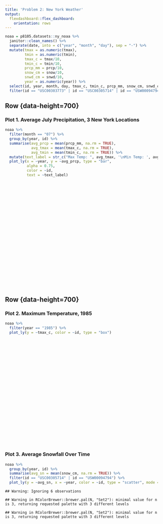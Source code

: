 ```yaml
---
title: 'Problem 2: New York Weather'
output:
  flexdashboard::flex_dashboard:
    orientation: rows
---
```






```r
noaa = p8105.datasets::ny_noaa %>% 
  janitor::clean_names() %>% 
  separate(date, into = c("year", "month", "day"), sep = "-") %>% 
  mutate(tmax = as.numeric(tmax),
         tmin = as.numeric(tmin),
         tmax_c = tmax/10,
         tmin_c = tmin/10,
         prcp_mm = prcp/10,
         snow_cm = snow/10,
         snwd_cm = snwd/10,
         year = as.numeric(year)) %>% 
  select(id, year, month, day, tmax_c, tmin_c, prcp_mm, snow_cm, snwd_cm) %>% 
  filter(id == "USC00303773" | id == "USC00305714" | id == "USW00094794")
```

Row {data-height=700}
-----------------------------------------------------------------------

### Plot 1. Average July Precipitation, 3 New York Locations


```r
noaa %>% 
  filter(month == "07") %>%
  group_by(year, id) %>% 
  summarise(avg_prcp = mean(prcp_mm, na.rm = TRUE),
            avg_tmax = mean(tmax_c, na.rm = TRUE),
            avg_tmin = mean(tmin_c, na.rm = TRUE)) %>% 
  mutate(text_label = str_c("Max Temp: ", avg_tmax, '\nMin Temp: ', avg_tmin)) %>% 
  plot_ly(x = ~year, y = ~avg_prcp, type = "bar",
          alpha = 0.75, 
          color = ~id,
          text = ~text_label)
```

<!--html_preserve--><div id="htmlwidget-4cc9a378fe85846745bc" style="width:90%;height:345.6px;" class="plotly html-widget"></div>
<script type="application/json" data-for="htmlwidget-4cc9a378fe85846745bc">{"x":{"visdat":{"cf462ee1832":["function () ","plotlyVisDat"]},"cur_data":"cf462ee1832","attrs":{"cf462ee1832":{"x":{},"y":{},"text":{},"color":{},"alpha":0.75,"alpha_stroke":1,"sizes":[10,100],"spans":[1,20],"type":"bar"}},"layout":{"margin":{"b":40,"l":60,"t":25,"r":10},"xaxis":{"domain":[0,1],"automargin":true,"title":"year"},"yaxis":{"domain":[0,1],"automargin":true,"title":"avg_prcp"},"hovermode":"closest","showlegend":true},"source":"A","config":{"modeBarButtonsToAdd":[{"name":"Collaborate","icon":{"width":1000,"ascent":500,"descent":-50,"path":"M487 375c7-10 9-23 5-36l-79-259c-3-12-11-23-22-31-11-8-22-12-35-12l-263 0c-15 0-29 5-43 15-13 10-23 23-28 37-5 13-5 25-1 37 0 0 0 3 1 7 1 5 1 8 1 11 0 2 0 4-1 6 0 3-1 5-1 6 1 2 2 4 3 6 1 2 2 4 4 6 2 3 4 5 5 7 5 7 9 16 13 26 4 10 7 19 9 26 0 2 0 5 0 9-1 4-1 6 0 8 0 2 2 5 4 8 3 3 5 5 5 7 4 6 8 15 12 26 4 11 7 19 7 26 1 1 0 4 0 9-1 4-1 7 0 8 1 2 3 5 6 8 4 4 6 6 6 7 4 5 8 13 13 24 4 11 7 20 7 28 1 1 0 4 0 7-1 3-1 6-1 7 0 2 1 4 3 6 1 1 3 4 5 6 2 3 3 5 5 6 1 2 3 5 4 9 2 3 3 7 5 10 1 3 2 6 4 10 2 4 4 7 6 9 2 3 4 5 7 7 3 2 7 3 11 3 3 0 8 0 13-1l0-1c7 2 12 2 14 2l218 0c14 0 25-5 32-16 8-10 10-23 6-37l-79-259c-7-22-13-37-20-43-7-7-19-10-37-10l-248 0c-5 0-9-2-11-5-2-3-2-7 0-12 4-13 18-20 41-20l264 0c5 0 10 2 16 5 5 3 8 6 10 11l85 282c2 5 2 10 2 17 7-3 13-7 17-13z m-304 0c-1-3-1-5 0-7 1-1 3-2 6-2l174 0c2 0 4 1 7 2 2 2 4 4 5 7l6 18c0 3 0 5-1 7-1 1-3 2-6 2l-173 0c-3 0-5-1-8-2-2-2-4-4-4-7z m-24-73c-1-3-1-5 0-7 2-2 3-2 6-2l174 0c2 0 5 0 7 2 3 2 4 4 5 7l6 18c1 2 0 5-1 6-1 2-3 3-5 3l-174 0c-3 0-5-1-7-3-3-1-4-4-5-6z"},"click":"function(gd) { \n        // is this being viewed in RStudio?\n        if (location.search == '?viewer_pane=1') {\n          alert('To learn about plotly for collaboration, visit:\\n https://cpsievert.github.io/plotly_book/plot-ly-for-collaboration.html');\n        } else {\n          window.open('https://cpsievert.github.io/plotly_book/plot-ly-for-collaboration.html', '_blank');\n        }\n      }"}],"cloud":false},"data":[{"x":[1981,1982,1983,1984,1985,1986,1987,1988,1989,1990,1991,1992,1993,1994,1995,1996,1997,1998,1999,2000,2001,2002,2003,2004,2005,2006,2007,2008,2009,2010],"y":[2.6258064516129,2.26129032258065,0.664516129032258,1.63548387096774,1.63870967741935,3.71290322580645,3.51290322580645,4.84516129032258,2.33548387096774,4.17741935483871,2.33870967741935,9.06774193548387,2.1,1.82903225806452,4.77096774193548,1.95806451612903,2.49354838709677,5.48064516129032,2.2741935483871,1.33870967741935,0.764516129032258,1.18064516129032,3.18064516129032,3.42903225806452,1.82258064516129,4.23225806451613,3.93870967741936,5.09032258064516,3.7258064516129,4.48387096774194],"text":["Max Temp: 26.741935483871<br />Min Temp: 14.4645161290323","Max Temp: 27.5387096774194<br />Min Temp: 14.1709677419355","Max Temp: 28.9709677419355<br />Min Temp: 14.6483870967742","Max Temp: 26.6516129032258<br />Min Temp: 14.0096774193548","Max Temp: 26.4193548387097<br />Min Temp: 12.2548387096774","Max Temp: 26.9290322580645<br />Min Temp: 13.7032258064516","Max Temp: 27.4806451612903<br />Min Temp: 16.958064516129","Max Temp: 29.5129032258065<br />Min Temp: 15.541935483871","Max Temp: 27.258064516129<br />Min Temp: 14.6645161290323","Max Temp: 26.4290322580645<br />Min Temp: 15.4612903225806","Max Temp: 29.39<br />Min Temp: 17.9789473684211","Max Temp: 23.2478260869565<br />Min Temp: 14.4695652173913","Max Temp: 27.7935483870968<br />Min Temp: 17.0967741935484","Max Temp: 27.3354838709677<br />Min Temp: 16.8870967741935","Max Temp: 27.1967741935484<br />Min Temp: 16.6774193548387","Max Temp: 25.558064516129<br />Min Temp: 14.3193548387097","Max Temp: 25.341935483871<br />Min Temp: 14.0193548387097","Max Temp: 25.7096774193548<br />Min Temp: 14.9645161290323","Max Temp: 29.0387096774194<br />Min Temp: 17.2","Max Temp: 24.3741935483871<br />Min Temp: 13.6193548387097","Max Temp: 26.1225806451613<br />Min Temp: 14.041935483871","Max Temp: 28.0870967741935<br />Min Temp: 16.0161290322581","Max Temp: 26.0166666666667<br />Min Temp: 15.0793103448276","Max Temp: 24.4967741935484<br />Min Temp: 15.4483870967742","Max Temp: 28.1516129032258<br />Min Temp: 16.9838709677419","Max Temp: 27.5709677419355<br />Min Temp: 17.4806451612903","Max Temp: 25.5366666666667<br />Min Temp: 14.15","Max Temp: 26.4645161290323<br />Min Temp: 16.23","Max Temp: 24.1<br />Min Temp: 14.07","Max Temp: 27.9935483870968<br />Min Temp: 16.6870967741935"],"type":"bar","name":"USC00303773","marker":{"color":"rgba(102,194,165,0.75)","line":{"color":"rgba(102,194,165,1)"}},"textfont":{"color":"rgba(102,194,165,0.75)"},"error_y":{"color":"rgba(102,194,165,0.75)"},"error_x":{"color":"rgba(102,194,165,0.75)"},"xaxis":"x","yaxis":"y","frame":null},{"x":[1981,1982,1983,1984,1985,1986,1987,1988,1989,1990,1991,1992,1993,1994,1995,1996,1997,1998,1999,2000,2001,2002,2003,2004,2005,2006,2007,2008,2009,2010],"y":[2.87741935483871,1.28064516129032,1.25161290322581,4.12903225806452,1.3,4.15161290322581,4.43225806451613,3.01612903225806,3.4,4.05483870967742,2.63870967741935,3.57741935483871,1.58709677419355,1.88387096774194,5.36666666666667,3.224,2.51612903225806,2.66451612903226,3.4,5.65263157894737,1.45806451612903,0.7,2.61290322580645,4.1448275862069,3.81290322580645,4.36206896551724,3.09354838709677,6.61290322580645,4.18709677419355,3.07741935483871],"text":["Max Temp: NaN<br />Min Temp: NaN","Max Temp: NaN<br />Min Temp: NaN","Max Temp: NaN<br />Min Temp: NaN","Max Temp: NaN<br />Min Temp: NaN","Max Temp: 25.1032258064516<br />Min Temp: 8.78064516129032","Max Temp: 23.68<br />Min Temp: 11.3677419354839","Max Temp: 26.2967741935484<br />Min Temp: 10","Max Temp: 27.362962962963<br />Min Temp: 12.1407407407407","Max Temp: 25.5548387096774<br />Min Temp: 9.76774193548387","Max Temp: 25.6322580645161<br />Min Temp: 10.9","Max Temp: 25.1645161290323<br />Min Temp: 9.51935483870968","Max Temp: 21.3258064516129<br />Min Temp: 11.1290322580645","Max Temp: 24.7838709677419<br />Min Temp: 13.2806451612903","Max Temp: 25.5666666666667<br />Min Temp: 13.5583333333333","Max Temp: 26.8074074074074<br />Min Temp: 14.3703703703704","Max Temp: 22.756<br />Min Temp: 12.092","Max Temp: 24.8766666666667<br />Min Temp: 11.5","Max Temp: 23.7185185185185<br />Min Temp: 11.6814814814815","Max Temp: 25.3<br />Min Temp: 13.4555555555556","Max Temp: 21.8947368421053<br />Min Temp: 10.9631578947368","Max Temp: 22.9677419354839<br />Min Temp: 10.241935483871","Max Temp: 24.9633333333333<br />Min Temp: 12.0733333333333","Max Temp: 23.7064516129032<br />Min Temp: 11.9161290322581","Max Temp: 23.8896551724138<br />Min Temp: 13.448275862069","Max Temp: 26.0516129032258<br />Min Temp: 15.041935483871","Max Temp: 25.8076923076923<br />Min Temp: 14.6576923076923","Max Temp: 21.6322580645161<br />Min Temp: 11.6290322580645","Max Temp: 22.3612903225806<br />Min Temp: 12.8612903225806","Max Temp: 20.5129032258065<br />Min Temp: 11.9677419354839","Max Temp: 24.3193548387097<br />Min Temp: 14.1354838709677"],"type":"bar","name":"USC00305714","marker":{"color":"rgba(252,141,98,0.75)","line":{"color":"rgba(252,141,98,1)"}},"textfont":{"color":"rgba(252,141,98,0.75)"},"error_y":{"color":"rgba(252,141,98,0.75)"},"error_x":{"color":"rgba(252,141,98,0.75)"},"xaxis":"x","yaxis":"y","frame":null},{"x":[1981,1982,1983,1984,1985,1986,1987,1988,1989,1990,1991,1992,1993,1994,1995,1996,1997,1998,1999,2000,2001,2002,2003,2004,2005,2006],"y":[3.3258064516129,1.53225806451613,1.70645161290323,3.18387096774194,1.94516129032258,4.88387096774194,2.01612903225806,4.43548387096774,2.1,1.81290322580645,2.67096774193548,6.34838709677419,2.6,1.43548387096774,2.08709677419355,4.40967741935484,2.52903225806452,2.95806451612903,4.43870967741935,4.25483870967742,1.91935483870968,1.12258064516129,3.43870967741936,6.80967741935484,1.9741935483871,5.20645161290323],"text":["Max Temp: 26.8806451612903<br />Min Temp: 15.4096774193548","Max Temp: 28.7806451612903<br />Min Temp: 16.2870967741935","Max Temp: 29.2548387096774<br />Min Temp: 16.6612903225806","Max Temp: 26.8258064516129<br />Min Temp: 15.7032258064516","Max Temp: 26.6903225806452<br />Min Temp: 15.0096774193548","Max Temp: 25.4774193548387<br />Min Temp: 15.2354838709677","Max Temp: 27.8516129032258<br />Min Temp: 16.3129032258065","Max Temp: 28.2774193548387<br />Min Temp: 16.4709677419355","Max Temp: 26.7903225806452<br />Min Temp: 14.7548387096774","Max Temp: 26.6225806451613<br />Min Temp: 14.8548387096774","Max Temp: 26.7516129032258<br />Min Temp: 14.5741935483871","Max Temp: 23.4645161290323<br />Min Temp: 14.0903225806452","Max Temp: 26.7645161290323<br />Min Temp: 15.7806451612903","Max Temp: 27.741935483871<br />Min Temp: 16.941935483871","Max Temp: 28.7645161290323<br />Min Temp: 16.5870967741935","Max Temp: 25.2709677419355<br />Min Temp: 14.958064516129","Max Temp: 26.4677419354839<br />Min Temp: 14.5483870967742","Max Temp: 26.741935483871<br />Min Temp: 15.5838709677419","Max Temp: 29.4096774193548<br />Min Temp: 17.3064516129032","Max Temp: 24.6741935483871<br />Min Temp: 14.1548387096774","Max Temp: 25.1129032258065<br />Min Temp: 13.2806451612903","Max Temp: 27.7290322580645<br />Min Temp: 15.6709677419355","Max Temp: 26.4096774193548<br />Min Temp: 14.7451612903226","Max Temp: 25.1129032258065<br />Min Temp: 15.041935483871","Max Temp: 28.2806451612903<br />Min Temp: 16.7741935483871","Max Temp: 27.6516129032258<br />Min Temp: 16.6129032258065"],"type":"bar","name":"USW00094794","marker":{"color":"rgba(141,160,203,0.75)","line":{"color":"rgba(141,160,203,1)"}},"textfont":{"color":"rgba(141,160,203,0.75)"},"error_y":{"color":"rgba(141,160,203,0.75)"},"error_x":{"color":"rgba(141,160,203,0.75)"},"xaxis":"x","yaxis":"y","frame":null}],"highlight":{"on":"plotly_click","persistent":false,"dynamic":false,"selectize":false,"opacityDim":0.2,"selected":{"opacity":1},"debounce":0},"base_url":"https://plot.ly"},"evals":["config.modeBarButtonsToAdd.0.click"],"jsHooks":[]}</script><!--/html_preserve-->


Row {data-height=700}
-----------------------------------------------------------------------

### Plot 2. Maximum Temperature, 1985


```r
noaa %>% 
  filter(year == "1985") %>%
  plot_ly(y = ~tmax_c, color = ~id, type = "box")
```

<!--html_preserve--><div id="htmlwidget-1eba1dc75faf2031bcfc" style="width:90%;height:345.6px;" class="plotly html-widget"></div>
<script type="application/json" data-for="htmlwidget-1eba1dc75faf2031bcfc">{"x":{"visdat":{"cf4159c4b0c":["function () ","plotlyVisDat"]},"cur_data":"cf4159c4b0c","attrs":{"cf4159c4b0c":{"y":{},"color":{},"alpha_stroke":1,"sizes":[10,100],"spans":[1,20],"type":"box"}},"layout":{"margin":{"b":40,"l":60,"t":25,"r":10},"yaxis":{"domain":[0,1],"automargin":true,"title":"tmax_c"},"xaxis":{"domain":[0,1],"automargin":true},"hovermode":"closest","showlegend":true},"source":"A","config":{"modeBarButtonsToAdd":[{"name":"Collaborate","icon":{"width":1000,"ascent":500,"descent":-50,"path":"M487 375c7-10 9-23 5-36l-79-259c-3-12-11-23-22-31-11-8-22-12-35-12l-263 0c-15 0-29 5-43 15-13 10-23 23-28 37-5 13-5 25-1 37 0 0 0 3 1 7 1 5 1 8 1 11 0 2 0 4-1 6 0 3-1 5-1 6 1 2 2 4 3 6 1 2 2 4 4 6 2 3 4 5 5 7 5 7 9 16 13 26 4 10 7 19 9 26 0 2 0 5 0 9-1 4-1 6 0 8 0 2 2 5 4 8 3 3 5 5 5 7 4 6 8 15 12 26 4 11 7 19 7 26 1 1 0 4 0 9-1 4-1 7 0 8 1 2 3 5 6 8 4 4 6 6 6 7 4 5 8 13 13 24 4 11 7 20 7 28 1 1 0 4 0 7-1 3-1 6-1 7 0 2 1 4 3 6 1 1 3 4 5 6 2 3 3 5 5 6 1 2 3 5 4 9 2 3 3 7 5 10 1 3 2 6 4 10 2 4 4 7 6 9 2 3 4 5 7 7 3 2 7 3 11 3 3 0 8 0 13-1l0-1c7 2 12 2 14 2l218 0c14 0 25-5 32-16 8-10 10-23 6-37l-79-259c-7-22-13-37-20-43-7-7-19-10-37-10l-248 0c-5 0-9-2-11-5-2-3-2-7 0-12 4-13 18-20 41-20l264 0c5 0 10 2 16 5 5 3 8 6 10 11l85 282c2 5 2 10 2 17 7-3 13-7 17-13z m-304 0c-1-3-1-5 0-7 1-1 3-2 6-2l174 0c2 0 4 1 7 2 2 2 4 4 5 7l6 18c0 3 0 5-1 7-1 1-3 2-6 2l-173 0c-3 0-5-1-8-2-2-2-4-4-4-7z m-24-73c-1-3-1-5 0-7 2-2 3-2 6-2l174 0c2 0 5 0 7 2 3 2 4 4 5 7l6 18c1 2 0 5-1 6-1 2-3 3-5 3l-174 0c-3 0-5-1-7-3-3-1-4-4-5-6z"},"click":"function(gd) { \n        // is this being viewed in RStudio?\n        if (location.search == '?viewer_pane=1') {\n          alert('To learn about plotly for collaboration, visit:\\n https://cpsievert.github.io/plotly_book/plot-ly-for-collaboration.html');\n        } else {\n          window.open('https://cpsievert.github.io/plotly_book/plot-ly-for-collaboration.html', '_blank');\n        }\n      }"}],"cloud":false},"data":[{"y":[13.3,3.3,-2.2,1.7,-2.2,1.7,0.6,-7.2,-7.8,-7.8,-7.2,-2.8,-2.2,1.1,-1.7,-6.7,-1.7,-2.2,-2.8,-10,-13.3,-3.9,-3.3,-1.7,-2.2,-4.4,-3.9,-2.8,-4.4,-3.9,0.6,0,-5,-9.4,-6.7,-3.3,-5,-7.2,-8.9,-8.3,-5,3.3,3.9,3.3,-2.2,-3.3,-3.9,0.6,-1.7,3.3,2.2,8.3,8.9,12.2,14.4,11.7,7.2,4.4,3.9,10.6,5,9.4,2.8,5.6,-2.8,4.4,7.2,6.7,9.4,13.3,8.3,5,5,2.8,8.9,7.2,-3.9,7.2,10,1.7,11.7,8.3,4.4,2.8,9.4,20,17.8,17.8,7.2,4.4,5.6,3.3,5,12.8,23.9,20,8.3,3.9,0,6.1,10,12.8,13.9,20.6,21.1,21.7,8.3,26.1,22.8,20.6,27.2,28.3,29.4,21.7,19.4,17.2,15.6,9.4,16.1,25.6,17.8,15.6,13.3,18.3,20.6,18.3,16.7,13.3,23.3,25.6,28.9,25.6,24.4,22.8,21.1,19.4,21.1,13.9,19.4,25.6,22.2,18.3,21.7,25,26.1,20,21.7,16.7,20.6,23.3,23.9,26.1,26.7,25.6,28.9,29.4,26.7,18.9,26.1,28.3,25,23.3,26.7,28.9,25.6,26.7,24.4,25.6,28.9,28.9,28.9,27.8,22.2,23.9,28.3,30,27.2,25,28.3,30,26.1,20.6,25,26.1,28.9,27.2,27.8,27.2,31.7,26.1,18.3,13.3,13.3,10,12.8,14.4,16.1,18.3,22.2,22.8,25.6,25,20,22.8,22.2,17.8,16.1,21.7,17.8,16.1,20,21.1,14.4,11.7,12.8,18.3,14.4,12.2,12.8,17.8,18.3,17.8,17.2,11.7,16.7,13.3,15,9.4,11.1,17.2,16.1,6.7,12.8,13.3,18.3,16.7,13.9,15,13.9,10,8.3,6.7,12.8,14.4,11.7,7.2,6.7,5.6,4.4,10,6.7,8.3,8.9,-1.1,10,12.8,12.2,0,3.9,4.4,14.4,17.8,17.2,15,12.8,10.6,2.2,-1.7,2.2,2.2,-2.8,-2.2,2.2],"type":"box","name":"USC00303773","marker":{"color":"rgba(102,194,165,1)","line":{"color":"rgba(102,194,165,1)"}},"line":{"color":"rgba(102,194,165,1)"},"xaxis":"x","yaxis":"y","frame":null},{"y":[2.2,4.4,-1.7,-6.1,1.1,-7.8,-8.3,-8.9,-13.3,-13.9,-11.1,-8.9,-7.8,-3.9,-3.9,-5.6,-15,-9.4,-3.3,-3.9,-12.2,-12.2,-5.6,-3.9,-3.9,-2.8,-10,-7.8,-3.9,-6.7,-4.4,-6.7,-2.2,-3.3,-9.4,-9.4,-7.8,-5.6,-11.7,-18.3,-11.7,-0.6,5.6,2.2,2.2,-2.2,-5,-5,-1.1,-2.8,0,-2.2,5,5,5.6,10.6,3.3,5,2.8,1.1,11.1,3.9,-3.9,-6.7,0,-4.4,-0.6,3.9,4.4,8.9,13.3,4.4,1.1,2.2,-3.9,2.2,1.7,-1.7,8.3,8.3,-2.2,9.4,12.8,9.4,-4.4,5.6,18.3,13.3,8.9,5.6,2.2,1.7,1.7,0,4.4,15,11.7,6.7,4.4,-0.6,3.3,9.4,7.8,9.4,7.2,20.6,20.6,3.3,5,10.6,20.6,26.7,25.6,22.8,18.9,18.9,18.9,13.3,10,17.2,23.9,16.7,16.1,13.3,14.4,10.6,8.9,14.4,8.3,20,22.8,27.2,24.4,25.6,20.6,20,13.9,22.2,13.3,12.2,26.1,20.6,20,23.3,24.4,25.6,20,17.2,17.2,21.1,22.2,22.8,12.8,26.1,22.2,23.9,17.2,13.3,22.2,20,21.7,21.1,20,11.7,10.6,10.6,20.6,15,20.6,24.4,18.3,21.7,22.2,25.6,27.2,21.7,16.7,14.4,19.4,16.1,16.1,23.3,27.2,23.3,21.7,27.8,28.9,28.9,18.3,24.4,27.2,21.1,21.1,18.3,27.8,23.9,27.8,25,26.1,27.2,26.1,27.2,27.8,22.8,21.7,26.7,30,24.4,23.3,25.6,29.4,23.9,17.2,21.7,23.3,25.6,27.8,29.4,27.8,22.8,27.8,28.9,30.6,26.1,23.3,28.9,30.6,27.8,24.4,25.6,27.2,22.2,23.3,19.4,22.2,22.8,17.2,15.6,21.7,21.1,22.8,20,13.9,15.6,20.6,22.8,21.7,23.9,26.1,26.1,26.7,28.3,18.9,18.9,15.6,12.8,15,16.7,19.4,20,22.8,23.9,26.7,27.2,21.1,21.1,23.3,19.4,17.8,20.6,16.7,16.7,22.2,23.3,23.9,12.8,14.4,13.3,12.8,9.4,12.8,18.3,17.8,20,9.4,12.2,10,14.4,17.8,9.4,11.1,18.3,13.3,9.4,13.9,17.8,20,13.9,12.2,13.3,16.7,3.3,6.1,7.8,12.8,17.2,7.8,8.9,8.9,10,10,11.1,7.8,7.8,8.9,8.9,5.6,12.2,1.7,-2.8,0.6,2.2,6.7,12.2,16.7,-0.6,0,1.7,0.6,-1.7,-1.7,-3.3,-4.4,-1.7,-0.6,4.4,7.2,-8.9,-3.3,-4.4,-1.1,-1.7,-1.1,-0.6,-1.7,0.6,0.6,-2.2,-6.7,-6.7,-3.3,-7.2,-10.6,-8.3,-3.3,-6.7,-7.8,-3.3,1.7,-11.7,-9.4,-5.6,-6.7,-6.1,-5],"type":"box","name":"USC00305714","marker":{"color":"rgba(252,141,98,1)","line":{"color":"rgba(252,141,98,1)"}},"line":{"color":"rgba(252,141,98,1)"},"xaxis":"x","yaxis":"y","frame":null},{"y":[12.8,6.1,-1.7,-1.7,-2.2,-2.2,-4.4,-3.3,-10.6,-10.6,-7.2,-3.9,-1.1,0,-2.2,-12.2,-4.4,-2.8,-2.2,-8.9,-11.7,-3.9,-3.9,-0.6,0,-5,-5.6,-1.1,-3.9,-3.9,-5,-2.2,-3.3,-8.3,-7.2,-7.8,-3.3,-10,-13.3,-10,-4.4,0.6,4.4,4.4,-0.6,-2.8,-1.1,2.8,2.2,2.8,1.1,5.6,6.1,10,14.4,8.3,6.7,4.4,2.8,12.8,9.4,-1.1,-3.3,2.8,-2.8,3.3,5,4.4,7.8,11.1,5,6.1,5,2.2,3.3,4.4,-2.2,8.9,14.4,1.7,9.4,12.2,7.8,3.9,7.8,21.7,16.1,15,6.7,3.3,2.8,1.7,3.3,9.4,21.7,18.9,8.9,5.6,0.6,5.6,10,11.1,10,13.9,22.2,22.2,6.1,7.8,12.2,17.8,26.7,28.3,27.2,21.1,13.9,17.2,14.4,6.7,15.6,24.4,15.6,16.7,17.2,17.2,19.4,14.4,16.1,10.6,23.9,27.8,28.9,29.4,27.2,22.8,23.9,17.8,22.2,15.6,13.9,28.9,20,21.1,23.9,24.4,26.7,17.2,21.1,21.1,21.1,23.9,22.8,20,27.2,20,22.8,17.2,17.2,23.9,22.8,25,22.2,19.4,12.8,11.7,16.7,23.3,21.1,22.8,26.7,20.6,21.1,24.4,29.4,28.9,22.8,21.1,19.4,23.9,18.3,21.1,26.7,27.8,27.2,25.6,28.3,31.1,29.4,19.4,26.1,28.3,23.9,23.3,21.7,29.4,27.8,28.3,25.6,27.2,27.8,29.4,28.3,26.1,24.4,24.4,29.4,32.8,25.6,26.1,28.3,31.1,26.1,17.2,25,25.6,26.7,28.3,30,28.9,26.7,28.9,31.7,32.8,27.2,25.6,30.6,32.2,33.3,26.7,27.8,30,27.8,25,21.7,22.2,24.4,19.4,22.2,27.8,25.6,25,18.9,18.3,18.3,23.9,25.6,27.8,26.7,23.9,24.4,28.9,24.4,20.6,17.8,17.2,13.3,16.1,18.3,19.4,20.6,23.9,25,25.6,28.3,21.1,22.2,22.8,18.9,18.3,21.1,16.1,18.3,22.2,24.4,21.7,13.9,13.3,15,16.7,12.8,14.4,19.4,20.6,22.2,10.6,12.2,15,15.6,19.4,11.1,12.2,17.8,14.4,10.6,13.9,17.2,19.4,17.2,16.1,15,16.7,7.8,6.7,7.8,12.2,16.1,9.4,11.1,7.8,11.7,7.8,13.3,9.4,7.8,13.3,3.3,10,13.3,7.8,1.7,0.6,5,9.4,21.1,18.9,3.9,0,3.9,3.9,2.2,0,0.6,-1.1,0.6,0.6,3.3,10,-6.7,-3.3,-2.2,0.6,0.6,1.7,1.7,-0.6,0.6,0.6,-0.6,-1.7,-3.9,-1.1,-2.8,-6.7,-6.1,-7.2,-5.6,-6.1,1.1,5.6,-6.1,-10,-1.7,-5.6,-1.7,-2.8,2.8],"type":"box","name":"USW00094794","marker":{"color":"rgba(141,160,203,1)","line":{"color":"rgba(141,160,203,1)"}},"line":{"color":"rgba(141,160,203,1)"},"xaxis":"x","yaxis":"y","frame":null}],"highlight":{"on":"plotly_click","persistent":false,"dynamic":false,"selectize":false,"opacityDim":0.2,"selected":{"opacity":1},"debounce":0},"base_url":"https://plot.ly"},"evals":["config.modeBarButtonsToAdd.0.click"],"jsHooks":[]}</script><!--/html_preserve-->

### Plot 3. Average Snowfall Over Time


```r
noaa %>% 
  group_by(year, id) %>% 
  summarise(avg_sn = mean(snow_cm, na.rm = TRUE)) %>% 
  filter(id == "USC00305714" | id == "USW00094794") %>% 
  plot_ly(y = ~avg_sn, x = ~year, color = ~id, type = "scatter", mode = "markers")
```

```
## Warning: Ignoring 6 observations
```

```
## Warning in RColorBrewer::brewer.pal(N, "Set2"): minimal value for n is 3, returning requested palette with 3 different levels

## Warning in RColorBrewer::brewer.pal(N, "Set2"): minimal value for n is 3, returning requested palette with 3 different levels
```

<!--html_preserve--><div id="htmlwidget-b64d463afff7ed031ada" style="width:90%;height:345.6px;" class="plotly html-widget"></div>
<script type="application/json" data-for="htmlwidget-b64d463afff7ed031ada">{"x":{"visdat":{"cf4afa1b1d":["function () ","plotlyVisDat"]},"cur_data":"cf4afa1b1d","attrs":{"cf4afa1b1d":{"y":{},"x":{},"mode":"markers","color":{},"alpha_stroke":1,"sizes":[10,100],"spans":[1,20],"type":"scatter"}},"layout":{"margin":{"b":40,"l":60,"t":25,"r":10},"xaxis":{"domain":[0,1],"automargin":true,"title":"year"},"yaxis":{"domain":[0,1],"automargin":true,"title":"avg_sn"},"hovermode":"closest","showlegend":true},"source":"A","config":{"modeBarButtonsToAdd":[{"name":"Collaborate","icon":{"width":1000,"ascent":500,"descent":-50,"path":"M487 375c7-10 9-23 5-36l-79-259c-3-12-11-23-22-31-11-8-22-12-35-12l-263 0c-15 0-29 5-43 15-13 10-23 23-28 37-5 13-5 25-1 37 0 0 0 3 1 7 1 5 1 8 1 11 0 2 0 4-1 6 0 3-1 5-1 6 1 2 2 4 3 6 1 2 2 4 4 6 2 3 4 5 5 7 5 7 9 16 13 26 4 10 7 19 9 26 0 2 0 5 0 9-1 4-1 6 0 8 0 2 2 5 4 8 3 3 5 5 5 7 4 6 8 15 12 26 4 11 7 19 7 26 1 1 0 4 0 9-1 4-1 7 0 8 1 2 3 5 6 8 4 4 6 6 6 7 4 5 8 13 13 24 4 11 7 20 7 28 1 1 0 4 0 7-1 3-1 6-1 7 0 2 1 4 3 6 1 1 3 4 5 6 2 3 3 5 5 6 1 2 3 5 4 9 2 3 3 7 5 10 1 3 2 6 4 10 2 4 4 7 6 9 2 3 4 5 7 7 3 2 7 3 11 3 3 0 8 0 13-1l0-1c7 2 12 2 14 2l218 0c14 0 25-5 32-16 8-10 10-23 6-37l-79-259c-7-22-13-37-20-43-7-7-19-10-37-10l-248 0c-5 0-9-2-11-5-2-3-2-7 0-12 4-13 18-20 41-20l264 0c5 0 10 2 16 5 5 3 8 6 10 11l85 282c2 5 2 10 2 17 7-3 13-7 17-13z m-304 0c-1-3-1-5 0-7 1-1 3-2 6-2l174 0c2 0 4 1 7 2 2 2 4 4 5 7l6 18c0 3 0 5-1 7-1 1-3 2-6 2l-173 0c-3 0-5-1-8-2-2-2-4-4-4-7z m-24-73c-1-3-1-5 0-7 2-2 3-2 6-2l174 0c2 0 5 0 7 2 3 2 4 4 5 7l6 18c1 2 0 5-1 6-1 2-3 3-5 3l-174 0c-3 0-5-1-7-3-3-1-4-4-5-6z"},"click":"function(gd) { \n        // is this being viewed in RStudio?\n        if (location.search == '?viewer_pane=1') {\n          alert('To learn about plotly for collaboration, visit:\\n https://cpsievert.github.io/plotly_book/plot-ly-for-collaboration.html');\n        } else {\n          window.open('https://cpsievert.github.io/plotly_book/plot-ly-for-collaboration.html', '_blank');\n        }\n      }"}],"cloud":false},"data":[{"y":[0.536712328767123,0.596986301369863,0.734794520547945,0.665573770491803,0.870958904109589,0.783561643835616,0.684109589041096,0.68,0.695068493150685,0.814010989010989,0.590958904109589,0.538251366120219,1.02335164835165,0.868767123287671,0.892876712328767,0.710928961748634,1.04054794520548,0.501095890410959,0.718904109589041,0.875956284153005,0.860547945205479,0.896164383561644,0.789256198347107,0.401524390243902,0.69025069637883,0.386723163841808,1.00357142857143,0.92568306010929,0.603296703296703,0.415890410958904],"x":[1981,1982,1983,1984,1985,1986,1987,1988,1989,1990,1991,1992,1993,1994,1995,1996,1997,1998,1999,2000,2001,2002,2003,2004,2005,2006,2007,2008,2009,2010],"mode":"markers","type":"scatter","name":"USC00305714","marker":{"color":"rgba(102,194,165,1)","line":{"color":"rgba(102,194,165,1)"}},"textfont":{"color":"rgba(102,194,165,1)"},"error_y":{"color":"rgba(102,194,165,1)"},"error_x":{"color":"rgba(102,194,165,1)"},"line":{"color":"rgba(102,194,165,1)"},"xaxis":"x","yaxis":"y","frame":null},{"y":[0.358904109589041,0.461643835616438,0.476164383561644,0.604371584699454,0.561917808219178,0.64986301369863,0.566027397260274,0.500297619047619,0.467123287671233,0.586301369863014,0.427123287671233,0.387158469945355,1.07917808219178,0.981643835616438,1.03818681318681,0.791803278688525,1.02520547945205,0.42,0.571780821917808,0.652522255192878,1.55625],"x":[1981,1982,1983,1984,1985,1986,1987,1988,1989,1990,1991,1992,1993,1994,1995,1996,1997,1998,1999,2000,2001],"mode":"markers","type":"scatter","name":"USW00094794","marker":{"color":"rgba(141,160,203,1)","line":{"color":"rgba(141,160,203,1)"}},"textfont":{"color":"rgba(141,160,203,1)"},"error_y":{"color":"rgba(141,160,203,1)"},"error_x":{"color":"rgba(141,160,203,1)"},"line":{"color":"rgba(141,160,203,1)"},"xaxis":"x","yaxis":"y","frame":null}],"highlight":{"on":"plotly_click","persistent":false,"dynamic":false,"selectize":false,"opacityDim":0.2,"selected":{"opacity":1},"debounce":0},"base_url":"https://plot.ly"},"evals":["config.modeBarButtonsToAdd.0.click"],"jsHooks":[]}</script><!--/html_preserve-->

